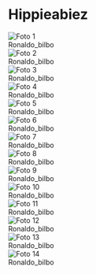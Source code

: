# Hippieabiez


<!DOCTYPE html>
<html lang="en">
<head>
    <meta charset="UTF-8">
    <meta name="viewport" content="width=device-width, initial-scale=1.0">
    <title>Book Animation Ronaldo</title>
    <script src="https://unpkg.com/feather-icons"></script>
    <link rel="stylesheet" href="styles.css">
</head>
<body>
    <div class="container">
        <div class="book-container">
            <div class="book">
                <div class="page left-page">
                    <div id="lyrics-container"></div>
                </div>
                <div class="page right-page">
                    <img src="img/1.jpg" alt="Foto 1">
                    <div class="author-name">Ronaldo_bilbo</div>
                </div>
                <div class="page right-page">
                    <img src="img/2.jpg" alt="Foto 2">
                    <div class="author-name">Ronaldo_bilbo</div>
                </div>
                <div class="page right-page">
                    <img src="img/3.jpg" alt="Foto 3">
                    <div class="author-name">Ronaldo_bilbo</div>
                </div>
                <div class="page right-page">
                    <img src="img/4.jpg" alt="Foto 4">
                    <div class="author-name">Ronaldo_bilbo</div>
                </div>
                <div class="page right-page">
                    <img src="img/5.jpg" alt="Foto 5">
                    <div class="author-name">Ronaldo_bilbo</div>
                </div>
                <div class="page right-page">
                    <img src="img/6.jpg" alt="Foto 6">
                    <div class="author-name">Ronaldo_bilbo</div>
                </div>
                <div class="page right-page">
                    <img src="img/7.jpg" alt="Foto 7">
                    <div class="author-name">Ronaldo_bilbo</div>
                </div>
                <div class="page right-page">
                    <img src="img/8.jpg" alt="Foto 8">
                    <div class="author-name">Ronaldo_bilbo</div>
                </div>
                <div class="page right-page">
                    <img src="img/9.jpg" alt="Foto 9">
                    <div class="author-name">Ronaldo_bilbo</div>
                </div>
                <div class="page right-page">
                    <img src="img/10.jpg" alt="Foto 10">
                    <div class="author-name">Ronaldo_bilbo</div>
                </div>
                <div class="page right-page">
                    <img src="img/11.jpg" alt="Foto 11">
                    <div class="author-name">Ronaldo_bilbo</div>
                </div>
                <div class="page right-page">
                    <img src="img/12.jpg" alt="Foto 12">
                    <div class="author-name">Ronaldo_bilbo</div>
                </div>
                <div class="page right-page">
                    <img src="img/13.jpg" alt="Foto 13">
                    <div class="author-name">Ronaldo_bilbo</div>
                </div>
                <div class="page right-page">
                    <img src="img/14.jpg" alt="Foto 14">
                    <div class="author-name">Ronaldo_bilbo</div>
                </div>
            </div>
        </div>
        <div class="music-player">
            <div id="play-pause" class="play-button">
                <i data-feather="play"></i>
            </div>
            <div id="song-duration"></div>
            <audio id="audio" src="assets/audio/ST12RasaYangTertinggalOfficialLyricVideo (mp3cut.net).mp3"></audio>
        </div>
    </div>
    <script src="script.js"></script>
    <script>
        feather.replace(); 
    </script>
</body>
</html>
